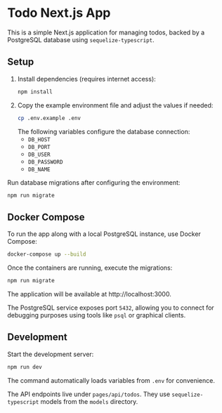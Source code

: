 # Todo Next.js App

This is a simple Next.js application for managing todos, backed by a PostgreSQL database using `sequelize-typescript`.

## Setup
1. Install dependencies (requires internet access):
   ```bash
   npm install
   ```
2. Copy the example environment file and adjust the values if needed:
   ```bash
   cp .env.example .env
   ```
   The following variables configure the database connection:
   - `DB_HOST`
   - `DB_PORT`
   - `DB_USER`
   - `DB_PASSWORD`
    - `DB_NAME`

Run database migrations after configuring the environment:
```bash
npm run migrate
```

## Docker Compose
To run the app along with a local PostgreSQL instance, use Docker Compose:

```bash
docker-compose up --build
```

Once the containers are running, execute the migrations:
```bash
npm run migrate
```

The application will be available at http://localhost:3000.

The PostgreSQL service exposes port `5432`, allowing you to connect for
debugging purposes using tools like `psql` or graphical clients.

## Development
Start the development server:
```bash
npm run dev
```
The command automatically loads variables from `.env` for convenience.

The API endpoints live under `pages/api/todos`. They use `sequelize-typescript` models from the `models` directory.
